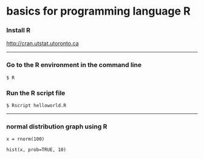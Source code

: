 # basics for programming language R 

### Install R

http://cran.utstat.utoronto.ca
***
### Go to the R environment in the command line
```
$ R
```
### Run the R script file
```
$ Rscript helloworld.R
```
***
### normal distribution graph using R
```
x = rnorm(100)
```
```
hist(x, prob=TRUE, 10)
```

